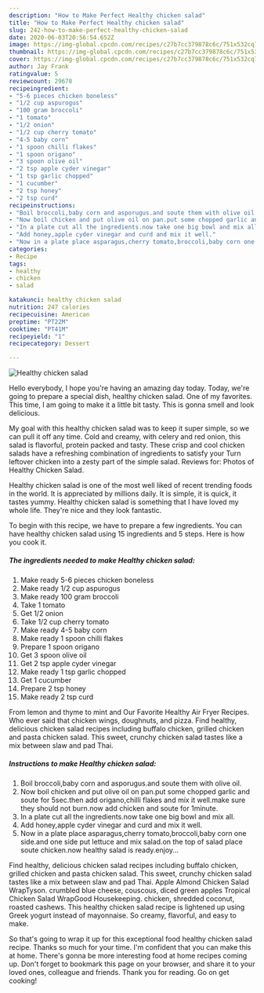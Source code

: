 ```yaml
---
description: "How to Make Perfect Healthy chicken salad"
title: "How to Make Perfect Healthy chicken salad"
slug: 242-how-to-make-perfect-healthy-chicken-salad
date: 2020-06-03T20:56:54.652Z
image: https://img-global.cpcdn.com/recipes/c27b7cc379878c6c/751x532cq70/healthy-chicken-salad-recipe-main-photo.jpg
thumbnail: https://img-global.cpcdn.com/recipes/c27b7cc379878c6c/751x532cq70/healthy-chicken-salad-recipe-main-photo.jpg
cover: https://img-global.cpcdn.com/recipes/c27b7cc379878c6c/751x532cq70/healthy-chicken-salad-recipe-main-photo.jpg
author: Jay Frank
ratingvalue: 5
reviewcount: 29678
recipeingredient:
- "5-6 pieces chicken boneless"
- "1/2 cup aspurogus"
- "100 gram broccoli"
- "1 tomato"
- "1/2 onion"
- "1/2 cup cherry tomato"
- "4-5 baby corn"
- "1 spoon chilli flakes"
- "1 spoon origano"
- "3 spoon olive oil"
- "2 tsp apple cyder vinegar"
- "1 tsp garlic chopped"
- "1 cucumber"
- "2 tsp honey"
- "2 tsp curd"
recipeinstructions:
- "Boil broccoli,baby corn and asporugus.and soute them with olive oil."
- "Now boil chicken and put olive oil on pan.put some chopped garlic and soute for 5sec.then add origano,chilli flakes and mix it well.make sure they should not burn.now add chicken and soute for 1minute."
- "In a plate cut all the ingredients.now take one big bowl and mix all."
- "Add honey,apple cyder vinegar and curd and mix it well."
- "Now in a plate place asparagus,cherry tomato,broccoli,baby corn one side.and one side put lettuce and mix salad.on the top of salad place soute chicken.now healthy salad is ready.enjoy..."
categories:
- Recipe
tags:
- healthy
- chicken
- salad

katakunci: healthy chicken salad 
nutrition: 247 calories
recipecuisine: American
preptime: "PT22M"
cooktime: "PT41M"
recipeyield: "1"
recipecategory: Dessert

---
```



![Healthy chicken salad](https://img-global.cpcdn.com/recipes/c27b7cc379878c6c/751x532cq70/healthy-chicken-salad-recipe-main-photo.jpg)

Hello everybody, I hope you're having an amazing day today. Today, we're going to prepare a special dish, healthy chicken salad. One of my favorites. This time, I am going to make it a little bit tasty. This is gonna smell and look delicious.

My goal with this healthy chicken salad was to keep it super simple, so we can pull it off any time. Cold and creamy, with celery and red onion, this salad is flavorful, protein packed and tasty. These crisp and cool chicken salads have a refreshing combination of ingredients to satisfy your Turn leftover chicken into a zesty part of the simple salad. Reviews for: Photos of Healthy Chicken Salad.

Healthy chicken salad is one of the most well liked of recent trending foods in the world. It is appreciated by millions daily. It is simple, it is quick, it tastes yummy. Healthy chicken salad is something that I have loved my whole life. They're nice and they look fantastic.


To begin with this recipe, we have to prepare a few ingredients. You can have healthy chicken salad using 15 ingredients and 5 steps. Here is how you cook it.

<!--inarticleads1-->

##### The ingredients needed to make Healthy chicken salad:

1. Make ready 5-6 pieces chicken boneless
1. Make ready 1/2 cup aspurogus
1. Make ready 100 gram broccoli
1. Take 1 tomato
1. Get 1/2 onion
1. Take 1/2 cup cherry tomato
1. Make ready 4-5 baby corn
1. Make ready 1 spoon chilli flakes
1. Prepare 1 spoon origano
1. Get 3 spoon olive oil
1. Get 2 tsp apple cyder vinegar
1. Make ready 1 tsp garlic chopped
1. Get 1 cucumber
1. Prepare 2 tsp honey
1. Make ready 2 tsp curd


From lemon and thyme to mint and Our Favorite Healthy Air Fryer Recipes. Who ever said that chicken wings, doughnuts, and pizza. Find healthy, delicious chicken salad recipes including buffalo chicken, grilled chicken and pasta chicken salad. This sweet, crunchy chicken salad tastes like a mix between slaw and pad Thai. 

<!--inarticleads2-->

##### Instructions to make Healthy chicken salad:

1. Boil broccoli,baby corn and asporugus.and soute them with olive oil.
1. Now boil chicken and put olive oil on pan.put some chopped garlic and soute for 5sec.then add origano,chilli flakes and mix it well.make sure they should not burn.now add chicken and soute for 1minute.
1. In a plate cut all the ingredients.now take one big bowl and mix all.
1. Add honey,apple cyder vinegar and curd and mix it well.
1. Now in a plate place asparagus,cherry tomato,broccoli,baby corn one side.and one side put lettuce and mix salad.on the top of salad place soute chicken.now healthy salad is ready.enjoy...


Find healthy, delicious chicken salad recipes including buffalo chicken, grilled chicken and pasta chicken salad. This sweet, crunchy chicken salad tastes like a mix between slaw and pad Thai. Apple Almond Chicken Salad WrapTyson. crumbled blue cheese, couscous, diced green apples Tropical Chicken Salad WrapGood Housekeeping. chicken, shredded coconut, roasted cashews. This healthy chicken salad recipe is lightened up using Greek yogurt instead of mayonnaise. So creamy, flavorful, and easy to make. 

So that's going to wrap it up for this exceptional food healthy chicken salad recipe. Thanks so much for your time. I'm confident that you can make this at home. There's gonna be more interesting food at home recipes coming up. Don't forget to bookmark this page on your browser, and share it to your loved ones, colleague and friends. Thank you for reading. Go on get cooking!
